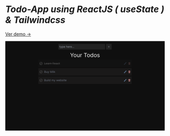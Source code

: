 # **Todo-App using ReactJS ( useState )* & Tailwindcss* 

[Ver demo ->](https://lighthearted-fenglisu-58fed5.netlify.app/)

![Primer Diseno](./screenshot/Screenshot%20from%202023-02-13%2020.02.43.png)
